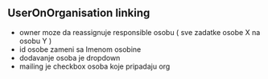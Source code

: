 ## UserOnOrganisation linking
- owner moze da reassignuje responsible osobu ( sve zadatke osobe X na osobu Y )
- id osobe zameni sa Imenom osobine
- dodavanje osoba je dropdown
- mailing je checkbox osoba koje pripadaju org